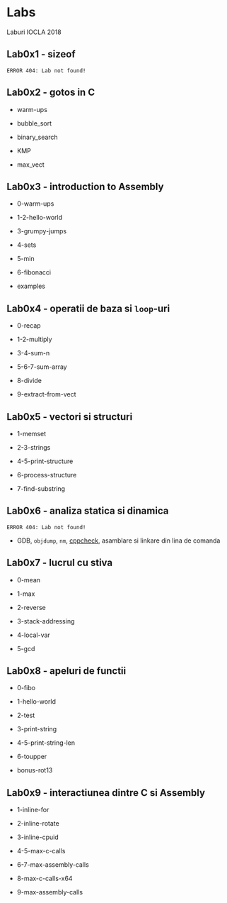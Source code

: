 # Labs
Laburi IOCLA 2018

## Lab0x1 - sizeof
`ERROR 404: Lab not found!`

## Lab0x2 - gotos in C

- warm-ups

- bubble_sort

- binary_search

- KMP

- max_vect

## Lab0x3 - introduction to Assembly

- 0-warm-ups

- 1-2-hello-world

- 3-grumpy-jumps

- 4-sets

- 5-min

- 6-fibonacci

- examples

## Lab0x4 - operatii de baza si `loop`-uri

- 0-recap

- 1-2-multiply

- 3-4-sum-n

- 5-6-7-sum-array

- 8-divide

- 9-extract-from-vect

## Lab0x5 - vectori si structuri

- 1-memset

- 2-3-strings

- 4-5-print-structure

- 6-process-structure

- 7-find-substring

## Lab0x6 - analiza statica si dinamica

`ERROR 404: Lab not found!`

- GDB, `objdump`, `nm`, [cppcheck](http://cppcheck.sourceforge.net/), asamblare si linkare din lina de comanda

## Lab0x7 - lucrul cu stiva

- 0-mean

- 1-max

- 2-reverse

- 3-stack-addressing

- 4-local-var

- 5-gcd

## Lab0x8 - apeluri de functii

- 0-fibo

- 1-hello-world

- 2-test

- 3-print-string

- 4-5-print-string-len

- 6-toupper

- bonus-rot13

## Lab0x9 - interactiunea dintre C si Assembly

- 1-inline-for

- 2-inline-rotate

- 3-inline-cpuid

- 4-5-max-c-calls

- 6-7-max-assembly-calls

- 8-max-c-calls-x64

- 9-max-assembly-calls
